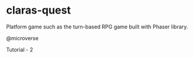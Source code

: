 # claras-quest
Platform game such as the turn-based RPG game built with Phaser library. 

@microverse

Tutorial - 2